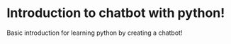 # Introduction to chatbot with python!
Basic introduction for learning python by creating a chatbot!
